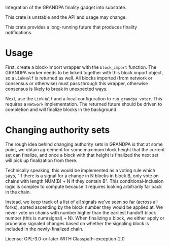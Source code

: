 Integration of the GRANDPA finality gadget into substrate.

This crate is unstable and the API and usage may change.

This crate provides a long-running future that produces finality notifications.

# Usage

First, create a block-import wrapper with the `block_import` function. The
GRANDPA worker needs to be linked together with this block import object, so
a `LinkHalf` is returned as well. All blocks imported (from network or
consensus or otherwise) must pass through this wrapper, otherwise consensus
is likely to break in unexpected ways.

Next, use the `LinkHalf` and a local configuration to `run_grandpa_voter`.
This requires a `Network` implementation. The returned future should be
driven to completion and will finalize blocks in the background.

# Changing authority sets

The rough idea behind changing authority sets in GRANDPA is that at some point,
we obtain agreement for some maximum block height that the current set can
finalize, and once a block with that height is finalized the next set will
pick up finalization from there.

Technically speaking, this would be implemented as a voting rule which says,
"if there is a signal for a change in N blocks in block B, only vote on
chains with length NUM(B) + N if they contain B". This conditional-inclusion
logic is complex to compute because it requires looking arbitrarily far
back in the chain.

Instead, we keep track of a list of all signals we've seen so far (across
all forks), sorted ascending by the block number they would be applied at.
We never vote on chains with number higher than the earliest handoff block
number (this is num(signal) + N). When finalizing a block, we either apply
or prune any signaled changes based on whether the signaling block is
included in the newly-finalized chain.

License: GPL-3.0-or-later WITH Classpath-exception-2.0
